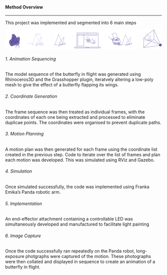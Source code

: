 #### Method Overview
**********
This project was implemented and segmented into 6 main steps

![](methods.png)

###### 1. Animation Sequencing
The model sequence of the butterfly in flight was generated using Rhinoceros3D and the Grasshopper plugin, iteratvely altering a low-poly mesh to give the effect of a butterfly flapping its wings. 
###### 2. Coordinate Generation
The frame sequence was then treated as individual frames, with the coordinates of each one being extracted and processed to eliminate duplicae points. The coordinates were organised to prevent duplicate paths.
###### 3. Motion Planning
A motion plan was then generated for each frame using the coordinate list created in the previous step. Code to iterate over the list of frames and plan each motion was developed. This was simulated using RViz and Gazebo.
###### 4. Simulation
Once simulated successfully, the code was implemented using Franka Emika’s Panda robotic arm. 
###### 5. Implementation
An end-effector attachment containing a controllable LED was simultaneously developed and manufactured to facilitate light painting
###### 6. Image Capture
Once the code successfully ran repeatedly on the Panda robot, long-exposure photgraphs were captured of the motion. These photographs were then collated and displayed in sequence to create an animation of a butterfly in flight.